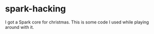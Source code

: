 spark-hacking
=============

I got a Spark core for christmas. This is some code I used while playing around with it.
